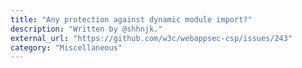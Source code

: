 ```yaml
---
title: "Any protection against dynamic module import?"
description: "Written by @shhnjk."
external_url: "https://github.com/w3c/webappsec-csp/issues/243"
category: "Miscellaneous"
---
```

